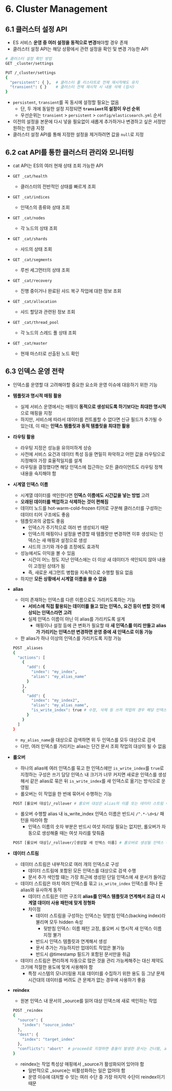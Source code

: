 # 6. Cluster Management

## 6.1 클러스터 설정 API
- ES 서비스 **운영 중 여러 설정을 동적으로 변경**해야할 경우 존재
- 클러스터 설정 API는 해당 상황에서 관련 설정을 확인 및 변경 가능한 API

```bash
# 클러스터 설정 확인 방법
GET _cluster/settings
```
```bash
PUT /_cluster/settings
{
  "persistent": { },  # 클러스터 풀 리스타트로 전체 재시작해도 유지
  "transient": { }    # 클러스터 전체 재시작 시 내용 삭제 (임시)
}
```
- `persistent`, `transient`를 꼭 동시에 설정할 필요는 없음
  - 단, 두 개에 동일한 설정 지정되면 **`transient`의 설정이 우선 순위**
  - 우선순위는 `transient` > `persistent` > `config/elasticsearch.yml` 순서
- 이전의 설정을 본문에 다시 넣을 필요없이 새롭게 추가하거나 변경하고 싶은 서정만 원하는 만큼 지정
- 클러스터 설정 API를 통해 지정한 설정을 제거하려면 값을 `null`로 지정

## 6.2 cat API를 통한 클러스터 관리와 모니터링
- cat API는 ES의 여러 현재 상태 조회 가능한 API

- `GET _cat/health`
  - 클러스터의 전반적인 상태를 빠르게 조회
- `GET _cat/indices`
  - 인덱스의 종류와 상태 조회
- `GET _cat/nodes`
  - 각 노드의 상태 조회
- `GET _cat/shards`
  - 샤드의 상태 조회
- `GET _cat/segments`
  - 루씬 세그먼터의 상태 조회
- `GET _cat/recovery`
  - 진행 중이거나 완료된 샤드 복구 작업에 대한 정보 조회
- `GET _cat/allocation`
  - 샤드 할당과 관련된 정보 조회
- `GET _cat/thread_pool`
  - 각 노드의 스레드 풀 상태 조회
- `GET _cat/master`
  - 현재 마스터로 선출된 노드 확인

## 6.3 인덱스 운영 전략
- 인덱스를 운영할 대 고려해야할 중요한 요소와 운영 이슈에 대응하기 위한 기능

- **템플릿과 명시적 매핑 활용**
  - 실제 서비스 운영에서는 매핑이 **동적으로 생성되도록 하기보다는 최대한 명시적**으로 매핑을 지정
  - 하지만, 서비스에 따라서 데이터를 컨트롤할 수 없다면 신규 필드가 추가될 수 있는데, 이 때는 **인덱스 템플릿과 동적 템플릿을 최대한 활용**

- **라우팅 활용**
  - 라우팅 지정은 성능을 유의미하게 상승
  - 사전에 서비스 요건과 데이터 특성 등을 면밀히 파악하고 어떤 값을 라우팅으로 지정해야 가장 효율적일지를 설계
  - 라우팅을 결정했다면 해당 인덱스에 접근하는 모든 클라이언트도 라우팅 정책 내용을 숙지해야 함

- **시계열 인덱스 이름**
  - 시계열 데이터를 색인한다면 **인덱스 이름에도 시간값을 넣는 방법** 고려
  - **오래된 데이터를 백업하고 삭제하는 것이 편해짐**
  - 데이터 노드를 hot-warm-cold-frozen 티어로 구분해 클러스터를 구성하는 데이터 티어 구조에도 좋음
  - 템플릿과의 궁합도 좋음
    - 인덱스가 주기적으로 여러 번 생성되기 때문
    - 인덱스의 매핑이나 설정을 변경할 때 템플릿만 변경하면 이후 생성되는 인덱스는 새 매핑과 설정으로 생성
    - 샤드의 크기와 개수를 조정에도 효과적
  - 성능에서도 이익을 볼 수 있음
    - 시간이 어느 정도 지난 인덱스에는 더 이상 새 데이터가 색인되지 않아 내용이 고정된 상태가 됨
    - 즉, 새로운 세그먼트 병합을 지속적으로 수행할 필요 없음
  - 하지만 **모든 상황에서 시계열 이름을 쓸 수 없음**

- **alias**
  - 이미 존재하는 인덱스를 다른 이름으로도 가리키도록하는 기능
    - **서비스에 직접 활용되는 데이터를 들고 있는 인덱스, 요건 등이 변할 것이 예상되는 인덱스라면 고려**
    - 실제 인덱스 이름이 아닌 이 alias를 가리키도록 설계
      - 매핑이나 설정 등에 큰 변화가 필요할 때 **새 인덱스를 미리 만들고 alias가 가리키는 인덱스만 변경하면 운영 중에 새 인덱스로 이동 가능**
  - 한 alias가 하나 이상의 인덱스를 가리키도록 지정 가능
  ```bash
  POST _aliases
  {
    "actions": [
      {
        "add": {
          "index": "my_index",
          "alias": "my_alias_name"
        }
      },
      {
        "add": {
          "index": "my_index2",
          "alias": "my_alias_name",
          "is_write_index": true # 수정, 삭제 등 쓰끼 작업의 경우 해당 인덱스를 대상으로 작업, 해당 필드가 없으면 쓰기 작업 불가능
        }
      }
    ]
  }
  ```
    - `my_alias_name`을 대상으로 검색하면 위 두 인덱스를 모두 대상으로 검색
    - 다만, 여러 인덱스를 가리키는 alias는 단건 문서 조회 작업의 대상이 될 수 없음

- **롤오버**
  - 하나의 alias에 여러 인덱스를 묶고 한 인덱스에만 `is_write_index`를 `true`로 지정하는 구성은 쓰기 담당 인덱스 내 크기가 너무 커지면 새로운 인덱스를 생성해서 같은 alias로 묶은 뒤 `is_write_index`를 새 인덱스로 옮기는 방식으로 운영됨
  - 롤오버는 이 작업을 한 번에 묶어서 수행하는 기능

  ```bash
  POST [롤오버 대상]/_rollover # 롤오버 대상은 alias의 이름 또는 데이터 스트림 이름
  ```

  - 롤오버 수행할 alias 내 is_write_index 인덱스 이름은 반드시 `/^.*-\d+$/` 패턴을 따라야 함
    - 인덱스 이름의 숫자 부분은 반드시 여섯 자리일 필요는 없지만, 롤오버가 자동으로 생성해줄 때는 여섯 자리를 맞춰줌

  ```bash
  POST [롤오버 대상]/_rollover/[생성할 새 인덱스 이름] # 롤오버로 생성될 인덱스 이름을 직접 명시도 가능, 형식 X
  ```

- **데이터 스트림**
  - 데이터 스트림은 내부적으로 여러 개의 인덱스로 구성
    - 데이터 스트림에 포함된 모든 인덱스를 대상으로 검색 수행
    - 문서 추가 색인할 떄는 가장 최근에 생성된 단일 인덱스에 새 문서가 들어감
  - 데이터 스트림은 마치 여러 인덱스를 묶고 `is_write_index` 인덱스를 하나 둔 alias와 유사하게 동작
    - 데이터 스트림은 이런 구조의 **alias를 인덱스 템플릿과 연계해서 조금 더 시계열 데이터 사용 패턴에 맞게 정형화**
    - 차이점
      - 데이터 스트림을 구성하는 인덱스는 뒷받침 인덱스(backing index)라 불리며 모두 hidden 속성
        - 뒷받침 인덱스: 이름 패턴 고정, 롤오버 시 명시적 새 인덱스 이름 지정 불가
      - 반드시 인덱스 템플릿과 연계해서 생성
      - 문서 추가는 가능하지만 업데이트 작업은 불가능
      - 반드시 @timestamp 필드가 포함된 문서만을 취급
  - 데이터 스트림은 편리하게 자동으로 많은 것을 관리 가능케해주는 대신 제약도 크기에 적절한 용도에 맞게 사용해야 함
    - 특정 시스템의 모니터링용 지표 데이터를 수집하기 위한 용도 등 그냥 문제 시간대의 데이터를 버려도 큰 문제가 없는 경우에 사용하기 좋음

- **reindex**
  - 원본 인덱스 내 문서의 _source를 읽어 대상 인덱스에 새로 색인하는 작업
  ```bash
  POST _reindex
  {
    "source": {
      "index": "source_index"
    },
    "dest": {
      "index": "target_index"
    },
    "conflicts": "abort"  # proceed로 지정하면 충돌이 발생한 문서는 건너뜀, abort는 해당 부분까지만 진행되고 취소
  }
  ```
  - reindex는 작업 특성상 매핑에서 _source가 활성화되어 있어야 함
    - 일반적으로 _source는 비활성화하는 일은 없어야 함
    - 운영 이슈에 대처할 수 잇는 여러 수단 중 가장 마지막 수단이 reindex이기 때문